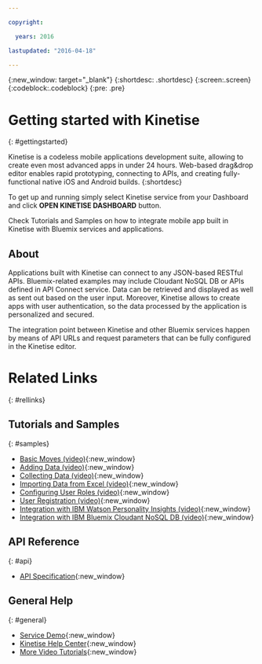```yaml
---

copyright:

  years: 2016

lastupdated: "2016-04-18"

---
```


{:new_window: target="_blank"}
{:shortdesc: .shortdesc}
{:screen:.screen}
{:codeblock:.codeblock}
{:pre: .pre}


# Getting started with Kinetise
{: #gettingstarted}

Kinetise is a codeless mobile applications development suite, allowing to create even most advanced apps in under 24 hours. Web-based drag&drop editor enables rapid prototyping, connecting to APIs, and creating fully-functional native iOS and Android builds.
{:shortdesc}

To get up and running simply select Kinetise service from your Dashboard and click **OPEN KINETISE DASHBOARD** button.

Check Tutorials and Samples on how to integrate mobile app built in Kinetise with Bluemix services and applications.

## About
Applications built with Kinetise can connect to any JSON-based RESTful APIs. Bluemix-related examples may include Cloudant NoSQL DB or APIs defined in API Connect service. Data can be retrieved and displayed as well as sent out based on the user input. Moreover, Kinetise allows to create apps with user authentication, so the data processed by the application is personalized and secured. 

The integration point between Kinetise and other Bluemix services happen by means of API URLs and request parameters that can be fully configured in the Kinetise editor. 
	
# Related Links
{: #rellinks}
## Tutorials and Samples
{: #samples}
* [Basic Moves (video)](https://www.youtube.com/watch?v=6Oz5L2DE7VA){:new_window}
* [Adding Data (video)](https://www.youtube.com/watch?v=faRmRVGwP_k){:new_window}
* [Collecting Data (video)](https://www.youtube.com/watch?v=STkpgC6Wznk){:new_window}
* [Importing Data from Excel (video)](https://www.youtube.com/watch?v=baHh2SN_zWk){:new_window}
* [Configuring User Roles (video)](https://www.youtube.com/watch?v=Z7ZDM4BawoE){:new_window}
* [User Registration (video)](https://www.youtube.com/watch?v=zuUNOq9EKtA){:new_window}
* [Integration with IBM Watson Personality Insights (video)](https://www.youtube.com/watch?v=3vr_zNjeypU){:new_window}
* [Integration with IBM Bluemix Cloudant NoSQL DB (video)](https://www.youtube.com/watch?v=k6WfVF2G9Os){:new_window}

## API Reference
{: #api}
* [API Specification](https://helpcenter.kinetise.com/backend-developers){:new_window}

## General Help
{: #general}
* [Service Demo](https://www.youtube.com/watch?v=JiRkEgDSEOE){:new_window}
* [Kinetise Help Center](https://helpcenter.kinetise.com/){:new_window}
* [More Video Tutorials](https://helpcenter.kinetise.com/video-tutorials){:new_window}
